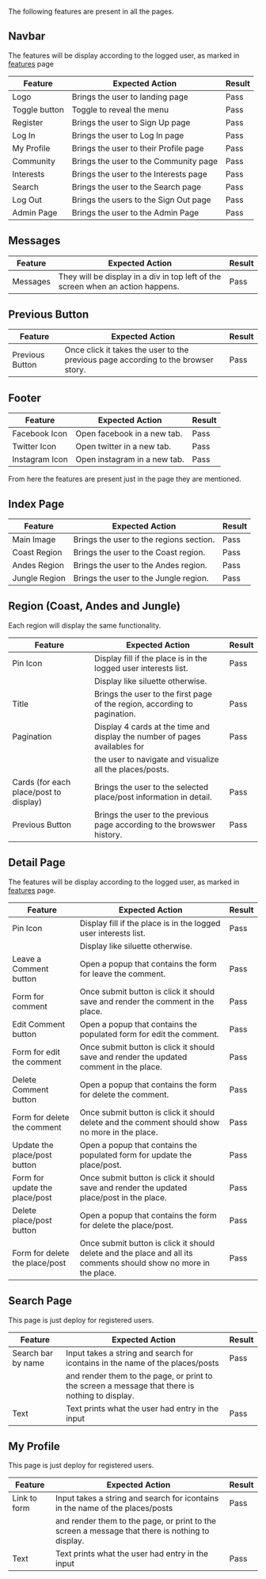 The following features are present in all the pages.

## Navbar

The features will be display according to the logged user, as marked in [features](/readme_docs/md_files/features.md) page 


| Feature   	| Expected Action   	| Result   	|
|---	|---	|---	|
| Logo    	| Brings the user to landing page   	| Pass   	|
| Toggle button  	| Toggle to reveal the menu   	| Pass  	|
| Register  	| Brings the user to Sign Up page  	| Pass  	|
| Log In  	| Brings the user to Log In page  	| Pass   	|
| My Profile   	| Brings the user to their Profile page  	| Pass  	|
| Community  	| Brings the user to the Community page   	| Pass  	|
| Interests  	| Brings the user to the Interests page   	| Pass  	|
| Search   	| Brings the user to the Search page   	| Pass  	|
| Log Out  	| Brings the users to the Sign Out page  	| Pass   	|
| Admin Page  	| Brings the user to the Admin Page   	| Pass  	|


## Messages

| Feature   	| Expected Action   	| Result   	|
|---	|---	|---	|
| Messages    	| They will be display in a div in top left of the screen when an action happens.   	| Pass   	|


## Previous Button

| Feature   	| Expected Action   	| Result   	|
|---	|---	|---	|
| Previous Button    	| Once click it takes the user to the previous page according to the browser story.   	| Pass   	|


## Footer

| Feature   	| Expected Action   	| Result   	|
|---	|---	|---	|
| Facebook Icon    	| Open facebook in a new tab.   	| Pass   	|
| Twitter Icon  	| Open twitter in a new tab.	| Pass  	|
| Instagram Icon  	| Open instagram in a new tab.  	| Pass  	|


From here the features are present just in the page they are mentioned.


## Index Page

| Feature   	| Expected Action   	| Result   	|
|---	|---	|---	|
| Main Image    	| Brings the user to the regions section.   	| Pass   	|
| Coast Region  	| Brings the user to the Coast region.  	| Pass  	|
| Andes Region  	| Brings the user to the Andes region.  	| Pass  	|
| Jungle Region  	| Brings the user to the Jungle region.  	| Pass  	|


## Region (Coast, Andes and Jungle)

Each region will display the same functionality.

| Feature   	| Expected Action   	| Result   	|
|---	|---	|---	|
| Pin Icon    	| Display fill if the place is in the logged user interests list. | Pass   	|
|| Display like siluette otherwise.  	||
| Title    	| Brings the user to the first page of the region, according to pagination.  	| Pass   	|
| Pagination  	| Display 4 cards at the time and display the number of pages availables for | Pass  	|
| |the user to navigate and visualize all the places/posts.  	| |
| Cards (for each place/post to display)    	| Brings the user to the selected place/post information in detail.   	| Pass   	|
| Previous Button  	| Brings the user to the previous page according to the browswer history.  	| Pass  	|


## Detail Page

The features will be display according to the logged user, as marked in [features](/readme_docs/md_files/features.md) page. 

| Feature   	| Expected Action   	| Result   	|
|---	|---	|---	|
| Pin Icon    	| Display fill if the place is in the logged user interests list. | Pass   	|
|| Display like siluette otherwise.  	||
| Leave a Comment button  	| Open a popup that contains the form for leave the comment.  	| Pass  	|
| Form for comment | Once submit button is click it should save and render the comment in the place. | Pass |
| Edit Comment button  	| Open a popup that contains the populated form for edit the comment.  	| Pass  	|
| Form for edit the comment | Once submit button is click it should save and render the updated comment in the place. | Pass |
| Delete Comment button  	| Open a popup that contains the form for delete the comment.  	| Pass  	|
| Form for delete the comment | Once submit button is click it should delete and the comment should show no more in the place. | Pass |
| Update the place/post button 	| Open a popup that contains the populated form for update the place/post.  	| Pass  	|
| Form for update the place/post | Once submit button is click it should save and render the updated place/post in the place. | Pass |
| Delete place/post button  	| Open a popup that contains the form for delete the place/post.  	| Pass  	|
| Form for delete the place/post | Once submit button is click it should delete and the place and all its comments should show no more in the place. | Pass |


## Search Page

This page is just deploy for registered users.

| Feature   	| Expected Action   	| Result   	|
|---	|---	|---	|
| Search bar by name    	| Input takes a string and search for icontains in the name of the places/posts | Pass   	|
||and render them to the page, or print to the screen a message that there is nothing to display.   	||
| Text  | Text prints what the user had entry in the input | Pass |


## My Profile

This page is just deploy for registered users.

| Feature   	| Expected Action   	| Result   	|
|---	|---	|---	|
| Link to form     	| Input takes a string and search for icontains in the name of the places/posts | Pass   	|
||and render them to the page, or print to the screen a message that there is nothing to display.   	||
| Text  | Text prints what the user had entry in the input | Pass |

